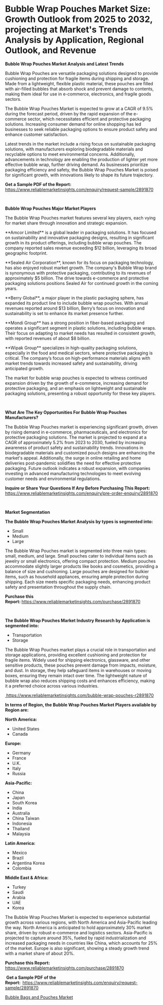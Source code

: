 <p><h1>Bubble Wrap Pouches Market Size: Growth Outlook from 2025 to 2032, projecting at Market's Trends Analysis by Application, Regional Outlook, and Revenue</h1></p><p><strong>Bubble Wrap Pouches Market Analysis and Latest Trends</strong></p>
<p><p>Bubble Wrap Pouches are versatile packaging solutions designed to provide cushioning and protection for fragile items during shipping and storage. Made from a lightweight, flexible plastic material, these pouches are filled with air-filled bubbles that absorb shock and prevent damage to contents, making them ideal for use in e-commerce, electronics, and fragile goods sectors.</p><p>The Bubble Wrap Pouches Market is expected to grow at a CAGR of 9.5% during the forecast period, driven by the rapid expansion of the e-commerce sector, which necessitates efficient and protective packaging solutions. Increasing consumer demand for online shopping has led businesses to seek reliable packaging options to ensure product safety and enhance customer satisfaction.</p><p>Latest trends in the market include a rising focus on sustainable packaging solutions, with manufacturers exploring biodegradable materials and recyclable options to meet environmental concerns. Additionally, advancements in technology are enabling the production of lighter yet more effective bubble wrap, further driving demand. As businesses prioritize packaging efficiency and safety, the Bubble Wrap Pouches Market is poised for significant growth, with innovations likely to shape its future trajectory.</p></p>
<p><strong>Get a Sample PDF of the Report:&nbsp;</strong> <a href="https://www.reliablemarketinsights.com/enquiry/request-sample/2891870?utm_campaign=2252&utm_medium=2&utm_source=Github&utm_content=ia&utm_term=14032025&utm_id=bubble-wrap-pouches">https://www.reliablemarketinsights.com/enquiry/request-sample/2891870</a></p>
<p>&nbsp;</p>
<p><strong>Bubble Wrap Pouches Major Market Players</strong></p>
<p><p>The Bubble Wrap Pouches market features several key players, each vying for market share through innovation and strategic expansion. </p><p>**Amcor Limited** is a global leader in packaging solutions. It has focused on sustainability and innovative packaging designs, resulting in significant growth in its product offerings, including bubble wrap pouches. The company reported sales revenue exceeding $12 billion, leveraging its broad geographic footprint.</p><p>**Sealed Air Corporation**, known for its focus on packaging technology, has also enjoyed robust market growth. The company's Bubble Wrap brand is synonymous with protective packaging, contributing to its revenues of approximately $5 billion. The drive towards e-commerce and protective packaging solutions positions Sealed Air for continued growth in the coming years.</p><p>**Berry Global**, a major player in the plastic packaging sphere, has expanded its product line to include bubble wrap pouches. With annual revenues reported around $13 billion, Berry’s focus on innovation and sustainability is set to enhance its market presence further.</p><p>**Mondi Group** has a strong position in fiber-based packaging and operates a significant segment in plastic solutions, including bubble wraps. Their focus on adapting to market needs has resulted in consistent growth, with reported revenues of about $8 billion.</p><p>**Wipak Group** specializes in high-quality packaging solutions, especially in the food and medical sectors, where protective packaging is critical. The company’s focus on high-performance materials aligns with market trends towards increased safety and sustainability, driving anticipated growth.</p><p>The market for bubble wrap pouches is expected to witness continued expansion driven by the growth of e-commerce, increasing demand for protective packaging, and an emphasis on lightweight and sustainable packaging solutions, presenting a robust opportunity for these key players.</p></p>
<p>&nbsp;</p>
<p><strong>What Are The Key Opportunities For Bubble Wrap Pouches Manufacturers?</strong></p>
<p><p>The Bubble Wrap Pouches market is experiencing significant growth, driven by rising demand in e-commerce, pharmaceuticals, and electronics for protective packaging solutions. The market is projected to expand at a CAGR of approximately 5.2% from 2023 to 2030, fueled by increasing awareness of product safety and sustainability trends. Innovations in biodegradable materials and customized pouch designs are enhancing the market's appeal. Additionally, the surge in online retailing and home deliveries post-pandemic solidifies the need for effective protective packaging. Future outlook indicates a robust expansion, with companies investing in advanced manufacturing technologies to meet evolving customer needs and environmental regulations.</p></p>
<p><strong>Inquire or Share Your Questions If Any Before Purchasing This Report:</strong> <a href="https://www.reliablemarketinsights.com/enquiry/pre-order-enquiry/2891870?utm_campaign=2252&utm_medium=2&utm_source=Github&utm_content=ia&utm_term=14032025&utm_id=bubble-wrap-pouches">https://www.reliablemarketinsights.com/enquiry/pre-order-enquiry/2891870</a></p>
<p>&nbsp;</p>
<p><strong>Market Segmentation</strong></p>
<p><strong>The Bubble Wrap Pouches Market Analysis by types is segmented into:</strong></p>
<p><ul><li>Small</li><li>Medium</li><li>Large</li></ul></p>
<p><p>The Bubble Wrap Pouches market is segmented into three main types: small, medium, and large. Small pouches cater to individual items such as jewelry or small electronics, offering compact protection. Medium pouches accommodate slightly larger products like books and cosmetics, providing a balance of size and cushioning. Large pouches are designed for bulkier items, such as household appliances, ensuring ample protection during shipping. Each size meets specific packaging needs, enhancing product safety and presentation throughout the supply chain.</p></p>
<p><strong>Purchase this Report:&nbsp;</strong><a href="https://www.reliablemarketinsights.com/purchase/2891870?utm_campaign=2252&utm_medium=2&utm_source=Github&utm_content=ia&utm_term=14032025&utm_id=bubble-wrap-pouches">https://www.reliablemarketinsights.com/purchase/2891870</a></p>
<p>&nbsp;</p>
<p><strong>The Bubble Wrap Pouches Market Industry Research by Application is segmented into:</strong></p>
<p><ul><li>Transportation</li><li>Storage</li></ul></p>
<p><p>The Bubble Wrap Pouches market plays a crucial role in transportation and storage applications, providing excellent cushioning and protection for fragile items. Widely used for shipping electronics, glassware, and other sensitive products, these pouches prevent damage from impacts, moisture, and dust. In storage, they help safeguard items in warehouses or moving boxes, ensuring they remain intact over time. The lightweight nature of bubble wrap also reduces shipping costs and enhances efficiency, making it a preferred choice across various industries.</p></p>
<p><a href="https://www.reliablemarketinsights.com/bubble-wrap-pouches-r2891870?utm_campaign=2252&utm_medium=2&utm_source=Github&utm_content=ia&utm_term=14032025&utm_id=bubble-wrap-pouches">&nbsp;https://www.reliablemarketinsights.com/bubble-wrap-pouches-r2891870</a></p>
<p><strong>In terms of Region, the Bubble Wrap Pouches Market Players available by Region are:</strong></p>
<p>
    <p> <strong> North America: </strong>
        <ul>
            <li>United States</li>
            <li>Canada</li>
        </ul>
        </p> 
    <p> <strong> Europe: </strong>
        <ul>
            <li>Germany</li>
            <li>France</li>
            <li>U.K.</li>
            <li>Italy</li>
            <li>Russia</li>
        </ul>
        </p> 
    <p> <strong> Asia-Pacific: </strong>
        <ul>
            <li>China</li>
            <li>Japan</li>
            <li>South Korea</li>
            <li>India</li>
            <li>Australia</li>
            <li>China Taiwan</li>
            <li>Indonesia</li>
            <li>Thailand</li>
            <li>Malaysia</li>
        </ul>
        </p> 
    <p> <strong> Latin America: </strong>
        <ul>
            <li>Mexico</li>
            <li>Brazil</li>
            <li>Argentina Korea</li>
            <li>Colombia</li>
        </ul>
        </p> 
    <p> <strong> Middle East & Africa: </strong>
        <ul>
            <li>Turkey</li>
            <li>Saudi</li>
            <li>Arabia</li>
            <li>UAE</li>
            <li>Korea</li>
        </ul>
    </p>
    </p>
<p><p>The Bubble Wrap Pouches Market is expected to experience substantial growth across various regions, with North America and Asia-Pacific leading the way. North America is anticipated to hold approximately 30% market share, driven by robust e-commerce and logistics sectors. Asia-Pacific is projected to capture around 35%, fueled by rapid industrialization and increased packaging needs in countries like China, which accounts for 25% of the market. Europe is also significant, showing a steady growth trend with a market share of about 20%.</p></p>
<p><strong>Purchase this Report: </strong><a href="https://www.reliablemarketinsights.com/purchase/2891870?utm_campaign=2252&utm_medium=2&utm_source=Github&utm_content=ia&utm_term=14032025&utm_id=bubble-wrap-pouches">https://www.reliablemarketinsights.com/purchase/2891870</a></p>
<p>&nbsp;<strong>Get a Sample PDF of the Report:&nbsp;&nbsp;</strong><a href="https://www.reliablemarketinsights.com/enquiry/request-sample/2891870?utm_campaign=2252&utm_medium=2&utm_source=Github&utm_content=ia&utm_term=14032025&utm_id=bubble-wrap-pouches">https://www.reliablemarketinsights.com/enquiry/request-sample/2891870</a></p>
<p><strong></strong></p>
<p><p><a href="https://github.com/DianaWilson796/Market-Research-Report-List-1/blob/main/bubble-bags-and-pouches-market.md?utm_campaign=2252&utm_medium=2&utm_source=Github&utm_content=ia&utm_term=14032025&utm_id=bubble-wrap-pouches">Bubble Bags and Pouches Market</a></p></p>